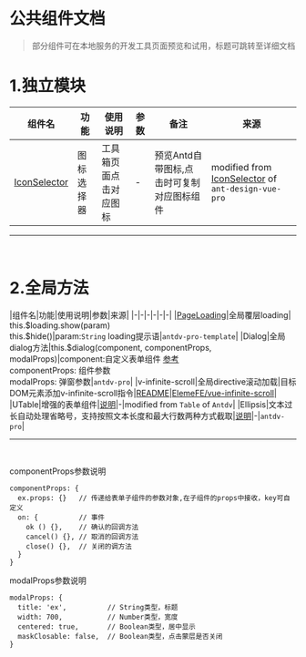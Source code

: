 公共组件文档
====
> 部分组件可在本地服务的开发工具页面预览和试用，标题可跳转至详细文档

# 1.独立模块

|组件名|功能|使用说明|参数|备注|来源|
|-|-|-|-|-|-|
|[IconSelector](./IconSelector/README.md)|图标选择器|工具箱页面点击对应图标|-|预览Antd自带图标,点击时可复制对应图标组件|modified from [IconSelector](https://pro.antdv.com/components/icon-selector) of ```ant-design-vue-pro```|
___
<br>

# 2.全局方法
|组件名|功能|使用说明|参数|来源|
|-|-|-|-|-|-|
|[PageLoading](./PageLoading/README.md)|全局覆层loading| this.\$loading.show(param)<br>this.\$hide()|param:```String``` loading提示语|```antdv-pro-template```|
|Dialog|全局dialog方法|this.$dialog(component, componentProps, modalProps)|component:自定义表单组件 [参考](../views/devTools/modules/TaskForm.vue)<br>componentProps: 组件参数 <br>modalProps: 弹窗参数|```antdv-pro```|
|v-infinite-scroll|全局directive滚动加载|目标DOM元素添加v-infinite-scroll指令|[README](https://github.com/ElemeFE/vue-infinite-scroll/blob/master/README.MD)|[ElemeFE/vue-infinite-scroll](https://github.com/ElemeFE/vue-infinite-scroll)|
|UTable|增强的表单组件|[说明](./Table/README.md)|-|modified from ```Table``` of ```Antdv```|
|Ellipsis|文本过长自动处理省略号，支持按照文本长度和最大行数两种方式截取|[说明](./Ellipsis/index.md)|-|```antdv-pro```|
___
<br>

componentProps参数说明

```
componentProps: {
  ex.props: {}   // 传递给表单子组件的参数对象,在子组件的props中接收，key可自定义
  on: {          // 事件
    ok () {},    // 确认的回调方法
    cancel() {}, // 取消的回调方法
    close() {},  // 关闭的调方法
  }
}
```

modalProps参数说明

```
modalProps: {
  title: 'ex',          // String类型，标题
  width: 700,           // Number类型，宽度
  centered: true,       // Boolean类型，居中显示
  maskClosable: false,  // Boolean类型，点击蒙层是否关闭
}
```
